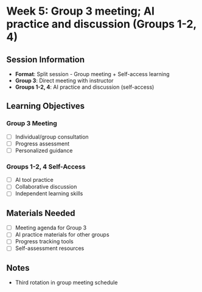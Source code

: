 # Week 5: Group 3 meeting; AI practice and discussion (Groups 1-2, 4)

## Session Information
- **Format**: Split session - Group meeting + Self-access learning
- **Group 3**: Direct meeting with instructor
- **Groups 1-2, 4**: AI practice and discussion (self-access)

## Learning Objectives
### Group 3 Meeting
- [ ] Individual/group consultation
- [ ] Progress assessment
- [ ] Personalized guidance

### Groups 1-2, 4 Self-Access
- [ ] AI tool practice
- [ ] Collaborative discussion
- [ ] Independent learning skills

## Materials Needed
- [ ] Meeting agenda for Group 3
- [ ] AI practice materials for other groups
- [ ] Progress tracking tools
- [ ] Self-assessment resources

## Notes
- Third rotation in group meeting schedule
